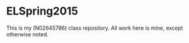 # ELSpring2015
This is my (N02645786) class repository. All work here is mine, except otherwise noted.
